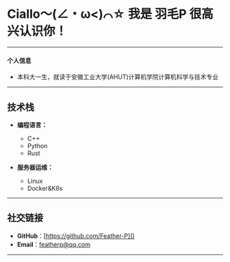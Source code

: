 # **Ciallo～(∠・ω<)⌒☆** 我是 **羽毛P** 很高兴认识你！

---

#### 个人信息

- 本科大一生，就读于安徽工业大学(AHUT)计算机学院计算机科学与技术专业

---

## 技术栈

- **编程语言：**
  
  - C++
  - Python
  - Rust
  
- **服务器运维：**
  
  - Linux
  - Docker&K8s
---

## 社交链接 

- **GitHub**：[https://github.com/Feather-P]()
- **Email**：featherp@qq.com 

---
